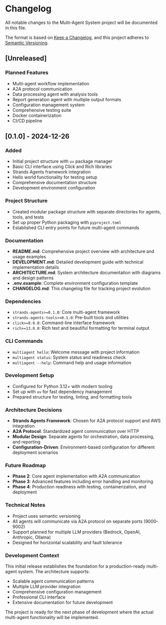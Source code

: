 # Changelog

All notable changes to the Multi-Agent System project will be documented in this file.

The format is based on [Keep a Changelog](https://keepachangelog.com/en/1.0.0/),
and this project adheres to [Semantic Versioning](https://semver.org/spec/v2.0.0.html).

## [Unreleased]

### Planned Features
- Multi-agent workflow implementation
- A2A protocol communication
- Data processing agent with analysis tools
- Report generation agent with multiple output formats
- Configuration management system
- Comprehensive testing suite
- Docker containerization
- CI/CD pipeline

## [0.1.0] - 2024-12-26

### Added
- Initial project structure with `uv` package manager
- Basic CLI interface using Click and Rich libraries
- Strands Agents framework integration
- Hello world functionality for testing setup
- Comprehensive documentation structure
- Development environment configuration

### Project Structure
- Created modular package structure with separate directories for agents, tools, and tests
- Set up proper Python packaging with `pyproject.toml`
- Established CLI entry points for future multi-agent commands

### Documentation
- **README.md**: Comprehensive project overview with architecture and usage examples
- **DEVELOPMENT.md**: Detailed development guide with technical implementation details
- **ARCHITECTURE.md**: System architecture documentation with diagrams and design patterns
- **.env.example**: Complete environment configuration template
- **CHANGELOG.md**: This changelog file for tracking project evolution

### Dependencies
- `strands-agents>=0.1.0`: Core multi-agent framework
- `strands-agents-tools>=0.1.0`: Pre-built tools and utilities
- `click>=8.0.0`: Command-line interface framework
- `rich>=13.0.0`: Rich text and beautiful formatting for terminal output

### CLI Commands
- `multiagent hello`: Welcome message with project information
- `multiagent status`: System status and readiness check
- `multiagent --help`: Command help and usage information

### Development Setup
- Configured for Python 3.12+ with modern tooling
- Set up with `uv` for fast dependency management
- Prepared structure for testing, linting, and formatting tools

### Architecture Decisions
- **Strands Agents Framework**: Chosen for A2A protocol support and AWS integration
- **A2A Protocol**: Standardized agent communication over HTTP
- **Modular Design**: Separate agents for orchestration, data processing, and reporting
- **Configuration-Driven**: Environment-based configuration for different deployment scenarios

### Future Roadmap
- **Phase 2**: Core agent implementation with A2A communication
- **Phase 3**: Advanced features including error handling and monitoring
- **Phase 4**: Production readiness with testing, containerization, and deployment

### Technical Notes
- Project uses semantic versioning
- All agents will communicate via A2A protocol on separate ports (9000-9002)
- Support planned for multiple LLM providers (Bedrock, OpenAI, Anthropic, Ollama)
- Designed for horizontal scalability and fault tolerance

### Development Context
This initial release establishes the foundation for a production-ready multi-agent system. The architecture supports:
- Scalable agent communication patterns
- Multiple LLM provider integration
- Comprehensive configuration management
- Professional CLI interface
- Extensive documentation for future development

The project is ready for the next phase of development where the actual multi-agent functionality will be implemented.
